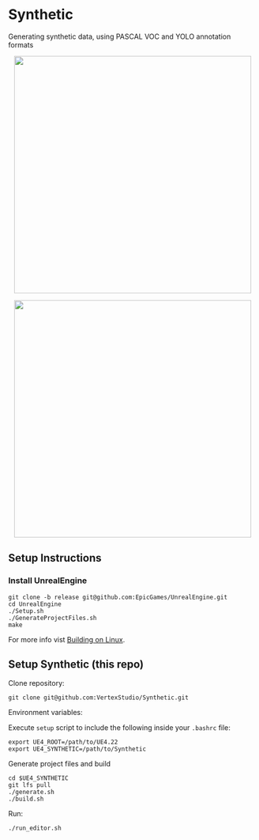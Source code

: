 # Synthetic
Generating synthetic data, using PASCAL VOC and YOLO annotation formats

<p align="center"> 
    <img src="docs/dc.gif" width="480">
</p>
<p align="center"> 
    <img src="docs/df.gif" width="480">
</p>

## Setup Instructions

### Install UnrealEngine

```
git clone -b release git@github.com:EpicGames/UnrealEngine.git
cd UnrealEngine
./Setup.sh
./GenerateProjectFiles.sh
make
```

For more info vist [Building on Linux](https://wiki.unrealengine.com/Building_On_Linux).

## Setup Synthetic (this repo)

Clone repository:

```
git clone git@github.com:VertexStudio/Synthetic.git
```

Environment variables:

Execute `setup` script to include the following inside your `.bashrc` file:
```
export UE4_ROOT=/path/to/UE4.22
export UE4_SYNTHETIC=/path/to/Synthetic
```

Generate project files and build

```
cd $UE4_SYNTHETIC
git lfs pull
./generate.sh
./build.sh
```

Run:

```
./run_editor.sh
```

